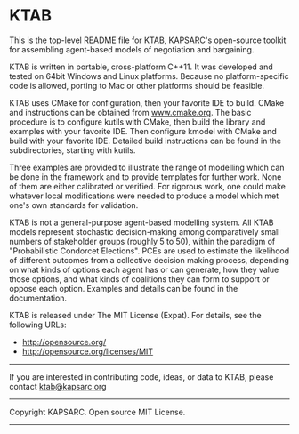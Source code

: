 # KTAB


This is the top-level README file for KTAB,
KAPSARC's open-source toolkit for assembling agent-based models of negotiation and bargaining.

KTAB is written in portable, cross-platform C++11.
It was developed and tested on 64bit Windows and Linux
platforms. Because no platform-specific code is allowed,
porting to Mac or other platforms should be feasible.

KTAB uses CMake for configuration, then your favorite IDE to build.
CMake and instructions can be obtained from www.cmake.org. The basic
procedure is to configure kutils with CMake, then build the library
and examples with your favorite IDE. Then configure kmodel with CMake
and build with your favorite IDE. Detailed build instructions can be
found in the subdirectories, starting with kutils.

Three examples are provided to illustrate the range of modelling
which can be done in the framework and to provide templates
for further work. None of them are either calibrated or verified.
For rigorous work, one could make whatever local modifications were
needed to produce a model which met one's own standards for validation. 

KTAB is not a general-purpose agent-based modelling system.
All KTAB models represent stochastic decision-making among
comparatively small numbers of stakeholder groups (roughly 5 to 50),
within the paradigm of "Probabilistic Condorcet Elections". 
PCEs are used to estimate the likelihood of different outcomes from a
collective decision making process, depending on what kinds of options
each agent has or can generate, how they value those options,
and what kinds of coalitions they can form to support or oppose each option.
Examples and details can be found in the documentation.

KTAB is released under The MIT License (Expat).
For details, see the following URLs:

-   http://opensource.org/
-   http://opensource.org/licenses/MIT


----------


If you are interested in contributing code, ideas, or
data to KTAB, please contact ktab@kapsarc.org

----------

Copyright KAPSARC. Open source MIT License.

----------